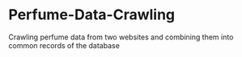 # Perfume-Data-Crawling
Crawling perfume data from two websites and combining them into common records of the database
